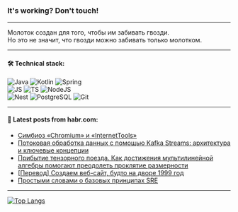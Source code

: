 ### It's working? Don't touch!

---
Молоток создан для того, чтобы им забивать гвозди. <br>
Но это не значит, что гвозди можно забивать только молотком.

---

#### 🛠️ Technical stack:

![Java](https://img.shields.io/badge/Java-informational?logo=Oracle&style=flat&logoColor=white&color=FF4500)
![Kotlin](https://img.shields.io/badge/Kotlin-informational?logo=Kotlin&style=flat&logoColor=white&color=774D97)
![Spring](https://img.shields.io/badge/SpringBoot-informational?logo=SpringBoot&style=flat&logoColor=white&color=6DB33F) <br>
![JS](https://img.shields.io/badge/JS-informational?logo=javaScript&style=flat&logoColor=black&color=F7Df1E)
![TS](https://img.shields.io/badge/TypeScript-informational?logo=typeScript&style=flat&logoColor=black&color=0667A8)
![NodeJS](https://img.shields.io/badge/NodeJS-informational?logo=node.js&style=flat&logoColor=white&color=70A760) <br>
![Nest](https://img.shields.io/badge/NestJS-informational?logo=NestJS&style=flat&logoColor=white&color=E0234E)
![PostgreSQL](https://img.shields.io/badge/PostgreSQL-informational?logo=PostgreSQL&style=flat&logoColor=white&color=DAA520)
![Git](https://img.shields.io/badge/Git-informational?logo=git&style=flat&logoColor=white&color=778899)

___

#### 💬 Latest posts from habr.com:

<!-- BLOG-POST-LIST:START -->
- [Симбиоз «Chromium» и «InternetTools»](https://habr.com/ru/articles/739728/?utm_source=habrahabr&utm_medium=rss&utm_campaign=739728)
- [Потоковая обработка данных с помощью Kafka Streams: архитектура и ключевые концепции](https://habr.com/ru/articles/747658/?utm_source=habrahabr&utm_medium=rss&utm_campaign=747658)
- [Прибытие тензорного поезда. Как достижения мультилинейной алгебры помогают преодолеть проклятие размерности](https://habr.com/ru/companies/airi/articles/747626/?utm_source=habrahabr&utm_medium=rss&utm_campaign=747626)
- [[Перевод] Создаем веб-сайт, будто на дворе 1999 год](https://habr.com/ru/companies/ispsystem/articles/747392/?utm_source=habrahabr&utm_medium=rss&utm_campaign=747392)
- [Простыми словами о базовых принципах SRE](https://habr.com/ru/articles/747618/?utm_source=habrahabr&utm_medium=rss&utm_campaign=747618)
<!-- BLOG-POST-LIST:END -->

---
[![Top Langs](https://github-readme-stats-git-master-advtsetting-gmailcom.vercel.app/api/top-langs/?username=zloylis&langs_count=10&hide_title=false&title_color=e6edf3&size_weight=0.5&count_weight=0.5&layout=compact&hide_border=true&theme=dracula)](https://github.com/zloylis)

<!-- ![GitHub stats](https://github-readme-stats-git-master-advtsetting-gmailcom.vercel.app/api?username=zloylis&show_icons=true&hide_border=true&theme=dracula&hide_title=true&include_all_commits=true&count_private=true&hide=contribs&hide_rank=true) -->
